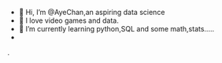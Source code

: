 - 👋 Hi, I’m @AyeChan,an aspiring data science
- 👀 I love video games and data.
- 🌱 I’m currently learning python,SQL and some math,stats.....
- 
.

<!---
AyeCh-maker/AyeCh-maker is a ✨ special ✨ repository because its `README.md` (this file) appears on your GitHub profile.
You can click the Preview link to take a look at your changes.
--->
